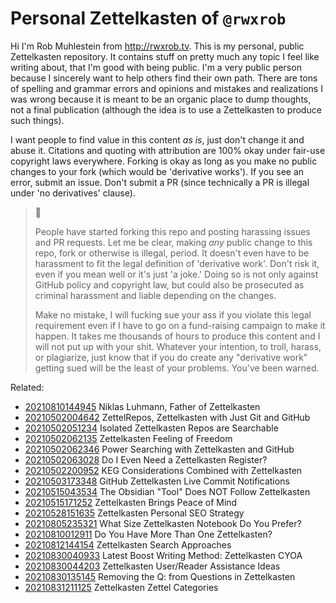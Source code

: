 # Personal Zettelkasten of `@rwxrob`

Hi I'm Rob Muhlestein from http://rwxrob.tv. This is my personal, public
Zettelkasten repository. It contains stuff on pretty much any topic
I feel like writing about, that I'm good with being public. I'm a very
public person because I sincerely want to help others find their own
path. There are tons of spelling and grammar errors and opinions and
mistakes and realizations I was wrong because it is meant to be an
organic place to dump thoughts, not a final publication (although the
idea is to use a Zettelkasten to produce such things).

I want people to find value in this content *as is*, just don't change
it and abuse it. Citations and quoting with attribution are 100% okay
under fair-use copyright laws everywhere. Forking is okay as long as
you make no public changes to your fork (which would be 'derivative
works'). If you see an error, submit an issue. Don't submit a PR
(since technically a PR is illegal under 'no derivatives' clause).

> 🤬
>
> People have started forking this repo and posting harassing issues and
> PR requests. Let me be clear, making *any* public change to this repo,
> fork or otherwise is illegal, period. It doesn't even have to be
> harassment to fit the legal definition of 'derivative work'. Don't
> risk it, even if you mean well or it's just 'a joke.' Doing so is not
> only against GitHub policy and copyright law, but could also be
> prosecuted as criminal harassment and liable depending on the changes.
>
> Make no mistake, I will fucking sue your ass if you violate this legal
> requirement even if I have to go on a fund-raising campaign to make it
> happen. It takes me thousands of hours to produce this content and I
> will not put up with your shit. Whatever your intention, to troll,
> harass, or plagiarize, just know that if you do create any "derivative
> work" getting sued will be the least of your problems. You've been
> warned.

Related:

* [20210810144945](/20210810144945/) Niklas Luhmann, Father of Zettelkasten
* [20210502004642](/20210502004642/) ZettelRepos, Zettelkasten with Just Git and GitHub
* [20210502051234](/20210502051234/) Isolated Zettelkasten Repos are Searchable
* [20210502062135](/20210502062135/) Zettelkasten Feeling of Freedom
* [20210502062346](/20210502062346/) Power Searching with Zettelkasten and GitHub
* [20210502063028](/20210502063028/) Do I Even Need a Zettelkasten Register?
* [20210502200952](/20210502200952/) KEG Considerations Combined with Zettelkasten
* [20210503173348](/20210503173348/) GitHub Zettelkasten Live Commit Notifications
* [20210515043534](/20210515043534/) The Obsidian "Tool" Does NOT Follow Zettelkasten
* [20210515171252](/20210515171252/) Zettelkasten Brings Peace of Mind
* [20210528151635](/20210528151635/) Zettelkasten Personal SEO Strategy
* [20210805235321](/20210805235321/) What Size Zettelkasten Notebook Do You Prefer?
* [20210810012911](/20210810012911/) Do You Have More Than One Zettelkasten?
* [20210812144154](/20210812144154/) Zettelkasten Search Approaches
* [20210830040933](/20210830040933/) Latest Boost Writing Method: Zettelkasten CYOA
* [20210830044203](/20210830044203/) Zettelkasten User/Reader Assistance Ideas
* [20210830135145](/20210830135145/) Removing the Q: from Questions in Zettelkasten
* [20210831211125](/20210831211125/) Zettelkasten Zettel Categories
